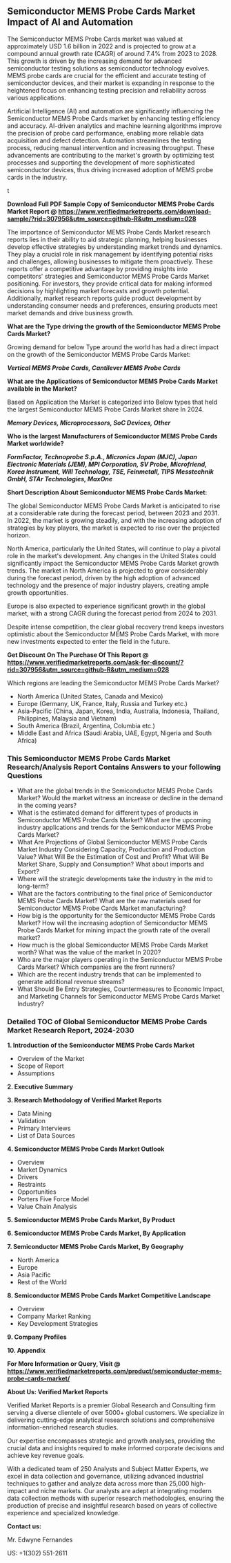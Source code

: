 <h2>Semiconductor MEMS Probe Cards Market Impact of AI and Automation</h2><p>The Semiconductor MEMS Probe Cards market was valued at approximately USD 1.6 billion in 2022 and is projected to grow at a compound annual growth rate (CAGR) of around 7.4% from 2023 to 2028. This growth is driven by the increasing demand for advanced semiconductor testing solutions as semiconductor technology evolves. MEMS probe cards are crucial for the efficient and accurate testing of semiconductor devices, and their market is expanding in response to the heightened focus on enhancing testing precision and reliability across various applications.</p><p>Artificial Intelligence (AI) and automation are significantly influencing the Semiconductor MEMS Probe Cards market by enhancing testing efficiency and accuracy. AI-driven analytics and machine learning algorithms improve the precision of probe card performance, enabling more reliable data acquisition and defect detection. Automation streamlines the testing process, reducing manual intervention and increasing throughput. These advancements are contributing to the market's growth by optimizing test processes and supporting the development of more sophisticated semiconductor devices, thus driving increased adoption of MEMS probe cards in the industry.</p>t</p><p id="" class=""><strong>Download Full PDF Sample Copy of Semiconductor MEMS Probe Cards Market Report @ <a href="https://www.verifiedmarketreports.com/download-sample/?rid=307956&utm_source=github-R&utm_medium=028" target="_blank">https://www.verifiedmarketreports.com/download-sample/?rid=307956&utm_source=github-R&utm_medium=028</a></strong></p><p>The importance of&nbsp;Semiconductor MEMS Probe Cards Market research reports lies in their ability to aid strategic planning, helping businesses develop effective strategies by understanding market trends and dynamics. They play a crucial role in risk management by identifying potential risks and challenges, allowing businesses to mitigate them proactively. These reports offer a competitive advantage by providing insights into competitors' strategies and Semiconductor MEMS Probe Cards Market positioning. For investors, they provide critical data for making informed decisions by highlighting market forecasts and growth potential. Additionally, market research reports guide product development by understanding consumer needs and preferences, ensuring products meet market demands and drive business growth.</p><p><strong>What are the&nbsp;Type driving the growth of the Semiconductor MEMS Probe Cards Market?</strong></p><p id="" class="">Growing demand for below Type around the world has had a direct impact on the growth of the Semiconductor MEMS Probe Cards Market:</p><em><strong>Vertical MEMS Probe Cards, Cantilever MEMS Probe Cards</strong></em></p><strong>What are the&nbsp;Applications&nbsp;of Semiconductor MEMS Probe Cards Market available in the Market?</strong></p><p id="" class="">Based on Application the Market is categorized into Below types that held the largest Semiconductor MEMS Probe Cards Market share In 2024.</p><em><strong>Memory Devices, Microprocessors, SoC Devices, Other</strong></em></p><strong>Who is the largest Manufacturers of Semiconductor MEMS Probe Cards Market worldwide?</strong></p><p><em><strong>FormFactor, Technoprobe S.p.A., Micronics Japan (MJC), Japan Electronic Materials (JEM), MPI Corporation, SV Probe, Microfriend, Korea Instrument, Will Technology, TSE, Feinmetall, TIPS Messtechnik GmbH, STAr Technologies, MaxOne</strong></em></p><p id="" class=""><strong>Short Description About Semiconductor MEMS Probe Cards Market:</strong></p><p>The global Semiconductor MEMS Probe Cards Market is anticipated to rise at a considerable rate during the forecast period, between 2023 and 2031. In 2022, the market is growing steadily, and with the increasing adoption of strategies by key players, the market is expected to rise over the projected horizon.</p><p>North America, particularly the United States, will continue to play a pivotal role in the market's development. Any changes in the United States could significantly impact the Semiconductor MEMS Probe Cards Market growth trends. The market in North America is projected to grow considerably during the forecast period, driven by the high adoption of advanced technology and the presence of major industry players, creating ample growth opportunities.</p><p>Europe is also expected to experience significant growth in the global market, with a strong CAGR during the forecast period from 2024 to 2031.</p><p>Despite intense competition, the clear global recovery trend keeps investors optimistic about the Semiconductor MEMS Probe Cards Market, with more new investments expected to enter the field in the future.</p><p id="" class=""><strong>Get Discount On The Purchase Of This Report @ <a href="https://www.verifiedmarketreports.com/ask-for-discount/?rid=307956&utm_source=github-R&utm_medium=028" target="_blank">https://www.verifiedmarketreports.com/ask-for-discount/?rid=307956&utm_source=github-R&utm_medium=028</a></strong></p>Which regions are leading the Semiconductor MEMS Probe Cards Market?</p><ul><li>North America (United States, Canada and Mexico)</li><li>Europe (Germany, UK, France, Italy, Russia and Turkey etc.)</li><li>Asia-Pacific (China, Japan, Korea, India, Australia, Indonesia, Thailand, Philippines, Malaysia and Vietnam)</li><li>South America (Brazil, Argentina, Columbia etc.)</li><li>Middle East and Africa (Saudi Arabia, UAE, Egypt, Nigeria and South Africa)</li></ul><h3 id="" class="">This Semiconductor MEMS Probe Cards Market Research/Analysis Report Contains Answers to your following Questions</h3><ul><li>What are the global trends in the Semiconductor MEMS Probe Cards Market? Would the market witness an increase or decline in the demand in the coming years?</li><li>What is the estimated demand for different types of products in Semiconductor MEMS Probe Cards Market? What are the upcoming industry applications and trends for the Semiconductor MEMS Probe Cards Market?</li><li>What Are Projections of Global Semiconductor MEMS Probe Cards Market Industry Considering Capacity, Production and Production Value? What Will Be the Estimation of Cost and Profit? What Will Be Market Share, Supply and Consumption? What about imports and Export?</li><li>Where will the strategic developments take the industry in the mid to long-term?</li><li>What are the factors contributing to the final price of Semiconductor MEMS Probe Cards Market? What are the raw materials used for Semiconductor MEMS Probe Cards Market manufacturing?</li><li>How big is the opportunity for the Semiconductor MEMS Probe Cards Market? How will the increasing adoption of Semiconductor MEMS Probe Cards Market for mining impact the growth rate of the overall market?</li><li>How much is the global Semiconductor MEMS Probe Cards Market worth? What was the value of the market In 2020?</li><li>Who are the major players operating in the Semiconductor MEMS Probe Cards Market? Which companies are the front runners?</li><li>Which are the recent industry trends that can be implemented to generate additional revenue streams?</li><li>What Should Be Entry Strategies, Countermeasures to Economic Impact, and Marketing Channels for Semiconductor MEMS Probe Cards Market Industry?</li></ul><h3 id="" class="">Detailed TOC of Global Semiconductor MEMS Probe Cards Market Research Report, 2024-2030</h3><p id="" class=""><strong>1. Introduction of the Semiconductor MEMS Probe Cards Market</strong></p><ul><li>Overview of the Market</li><li>Scope of Report</li><li>Assumptions</li></ul><p id="" class=""><strong>2. Executive Summary</strong></p><p id="" class=""><strong>3. Research Methodology of Verified Market Reports</strong></p><ul><li>Data Mining</li><li>Validation</li><li>Primary Interviews</li><li>List of Data Sources</li></ul><p id="" class=""><strong>4. Semiconductor MEMS Probe Cards Market Outlook</strong></p><ul><li>Overview</li><li>Market Dynamics</li><li>Drivers</li><li>Restraints</li><li>Opportunities</li><li>Porters Five Force Model</li><li>Value Chain Analysis</li></ul><p id="" class=""><strong>5. Semiconductor MEMS Probe Cards Market, By Product</strong></p><p id="" class=""><strong>6. Semiconductor MEMS Probe Cards Market, By Application</strong></p><p id="" class=""><strong>7. Semiconductor MEMS Probe Cards Market, By Geography</strong></p><ul><li>North America</li><li>Europe</li><li>Asia Pacific</li><li>Rest of the World</li></ul><p id="" class=""><strong>8. Semiconductor MEMS Probe Cards Market Competitive Landscape</strong></p><ul><li>Overview</li><li>Company Market Ranking</li><li>Key Development Strategies</li></ul><p id="" class=""><strong>9. Company Profiles</strong></p><p id="" class=""><strong>10. Appendix</strong></p><p id="" class=""><strong>For More Information or Query, Visit @ <a href="https://www.verifiedmarketreports.com/product/semiconductor-mems-probe-cards-market/" target="_blank">https://www.verifiedmarketreports.com/product/semiconductor-mems-probe-cards-market/</a></strong></p><p id="" class=""><strong>About Us: Verified Market Reports</strong></p><p id="" class="">Verified Market Reports is a premier Global Research and Consulting firm serving a diverse clientele of over 5000+ global customers. We specialize in delivering cutting-edge analytical research solutions and comprehensive information-enriched research studies.</p><p id="" class="">Our expertise encompasses strategic and growth analyses, providing the crucial data and insights required to make informed corporate decisions and achieve key revenue goals.</p><p id="" class="">With a dedicated team of 250 Analysts and Subject Matter Experts, we excel in data collection and governance, utilizing advanced industrial techniques to gather and analyze data across more than 25,000 high-impact and niche markets. Our analysts are adept at integrating modern data collection methods with superior research methodologies, ensuring the production of precise and insightful research based on years of collective experience and specialized knowledge.</p><p id="" class=""><strong>Contact us:</strong></p><p id="" class="">Mr. Edwyne Fernandes</p><p id="" class="">US: +1(302) 551-2611</p>